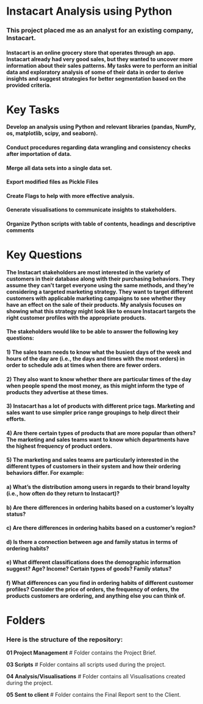 # Instacart Analysis using Python
### This project placed me as an analyst for an existing company, Instacart.
#### Instacart is an online grocery store that operates through an app. Instacart already had very good sales, but they wanted to uncover more information about their sales patterns. My tasks were to perform an initial data and exploratory analysis of some of their data in order to derive insights and suggest strategies for better segmentation based on the provided criteria.

# Key Tasks
#### Develop an analysis using Python and relevant libraries (pandas, NumPy, os, matplotlib, scipy, and seaborn).
#### Conduct procedures regarding data wrangling and consistency checks after importation of data.
#### Merge all data sets into a single data set.
#### Export modified files as Pickle Files
#### Create Flags to help with more effective analysis.
#### Generate visualisations to communicate insights to stakeholders.
#### Organize Python scripts with table of contents, headings and descriptive comments

# Key Questions
#### The Instacart stakeholders are most interested in the variety of customers in their database along with their purchasing behaviors. They assume they can't target everyone using the same methods, and they’re considering a targeted marketing strategy. They want to target different customers with applicable marketing campaigns to see whether they have an effect on the sale of their products. My analysis focuses on showing what this strategy might look like to ensure Instacart targets the right customer profiles with the appropriate products.

#### The stakeholders would like to be able to answer the following key questions:

#### 1) The sales team needs to know what the busiest days of the week and hours of the day are (i.e., the days and times with the most orders) in order to schedule ads at times when there are fewer orders.

#### 2) They also want to know whether there are particular times of the day when people spend the most money, as this might inform the type of products they advertise at these times.

#### 3) Instacart has a lot of products with different price tags. Marketing and sales want to use simpler price range groupings to help direct their efforts.

#### 4) Are there certain types of products that are more popular than others? The marketing and sales teams want to know which departments have the highest frequency of product orders.

#### 5) The marketing and sales teams are particularly interested in the different types of customers in their system and how their ordering behaviors differ. For example:

####    a) What’s the distribution among users in regards to their brand loyalty (i.e., how often do they return to Instacart)?

####    b) Are there differences in ordering habits based on a customer’s loyalty status?

####    c) Are there differences in ordering habits based on a customer’s region?

####    d) Is there a connection between age and family status in terms of ordering habits?

####    e) What different classifications does the demographic information suggest? Age? Income? Certain types of goods? Family status?

####    f) What differences can you find in ordering habits of different customer profiles? Consider the price of orders, the frequency of orders, the products customers are ordering, and anything else you can think of.

# Folders
### Here is the structure of the repository:

**01 Project Management**  # Folder contains the Project Brief.

**03 Scripts**    # Folder contains all scripts used during the project.

**04 Analysis/Visualisations**    # Folder contains all Visualisations created during the project.

**05 Sent to client**    # Folder contains the Final Report sent to the Client.
